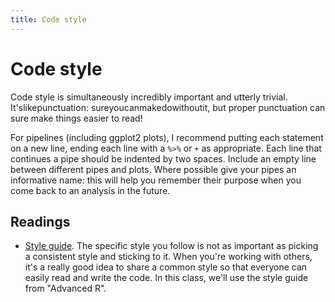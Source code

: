 ```yaml
---
title: Code style
---
```


<!-- Generated automatically from code-style.yml. Do not edit by hand -->

# Code style

Code style is simultaneously incredibly important and utterly trivial.
It'slikepunctuation: sureyoucanmakedowithoutit, but proper punctuation
can sure make things easier to read!

For pipelines (including ggplot2 plots), I recommend putting each statement
on a new line, ending each line with a `%>%` or `+` as appropriate.
Each line that continues a pipe should be indented by two spaces.
Include an empty line between different pipes and plots. Where possible
give your pipes an informative name: this will help you remember their
purpose when you come back to an analysis in the future.

## Readings

  * [Style guide](http://adv-r.had.co.nz/Style.html).
    The specific style you follow is not as important as picking a consistent
    style and sticking to it. When you're working with others, it's a really
    good idea to share a common style so that everyone can easily read and
    write the code. In this class, we'll use the style guide from "Advanced R".



